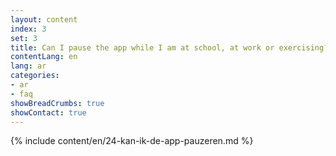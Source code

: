 ```yaml
---
layout: content
index: 3
set: 3
title: Can I pause the app while I am at school, at work or exercising?
contentLang: en
lang: ar
categories:
- ar
- faq
showBreadCrumbs: true
showContact: true
---
```

{% include content/en/24-kan-ik-de-app-pauzeren.md %}
